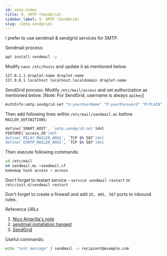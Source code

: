```yaml
---
id: smtp-index
title: 9. SMTP (SendGrid)
sidebar_label: 9. SMTP (SendGrid)
slug: /smtp-sendgrid/
---
```


I prefer to use sendmail & sendgrid services for SMTP.

Sendmail process:
```bash
apt install sendmail -y
```

Modify `nano /etc/hosts` and update it as mentioned below.
```bash
127.0.1.1 droplet-name droplet-name
127.0.0.1 localhost localhost.localdomain droplet-name
```

SendGrid process:
Modify `/etc/mail/access` and set authorization as mentioned below. [Note: For SendGrid, username is always `apikey`]
```bash
AuthInfo:smtp.sendgrid.net "U:yourUserName" "P:yourPassword" "M:PLAIN"
```

Then add following lines within `/etc/mail/sendmail.mc` before `MAILER_DEFINITIONS`:
```bash
define(`SMART_HOST', `smtp.sendgrid.net')dnl
FEATURE(`access_db')dnl
define(`RELAY_MAILER_ARGS', `TCP $h 587')dnl
define(`ESMTP_MAILER_ARGS', `TCP $h 587')dnl
```

Then execute following commands:
```bash
cd /etc/mail
m4 sendmail.mc >sendmail.cf
makemap hash access < access
```

Don't forget to restart service - `service sendmail restart` or `/etc/init.d/sendmail restart`

Don't forget to create a firewall and add `25, 465, 587` ports to inbound rules.

Reference URLs
1. [Nico Amarilla's note](https://kosinix.com/install-sendmail-ubuntu-slow/)
2. [sendmail installation hanged](https://askubuntu.com/a/938450/792412)
3. [SendGrid](https://sendgrid.com/docs/for-developers/sending-email/sendmail/)

Useful commands:
```bash
echo "test message" | sendmail -v recipient@example.com
```